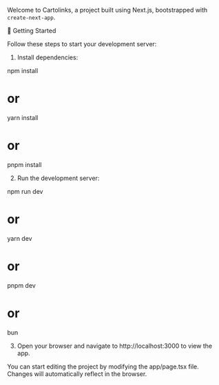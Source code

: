 Welcome to Cartolinks, a project built using Next.js, bootstrapped with `create-next-app`.

🚀 Getting Started

Follow these steps to start your development server:

1. Install dependencies:

npm install
# or
yarn install
# or
pnpm install

2. Run the development server:

npm run dev
# or
yarn dev
# or
pnpm dev
# or
bun 

3. Open your browser and navigate to http://localhost:3000 to view the app.

You can start editing the project by modifying the app/page.tsx file. Changes will automatically reflect in the browser.
